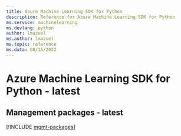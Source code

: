 ```yaml
---
title: Azure Machine Learning SDK for Python
description: Reference for Azure Machine Learning SDK for Python
ms.service: machinelearning
ms.devlang: python
author: lmazuel
ms.author: lmazuel
ms.topic: reference
ms.data: 08/15/2022
---
```

# Azure Machine Learning SDK for Python - latest

## Management packages - latest
[!INCLUDE [mgmt-packages](machine-learning-mgmt-index.md)]
